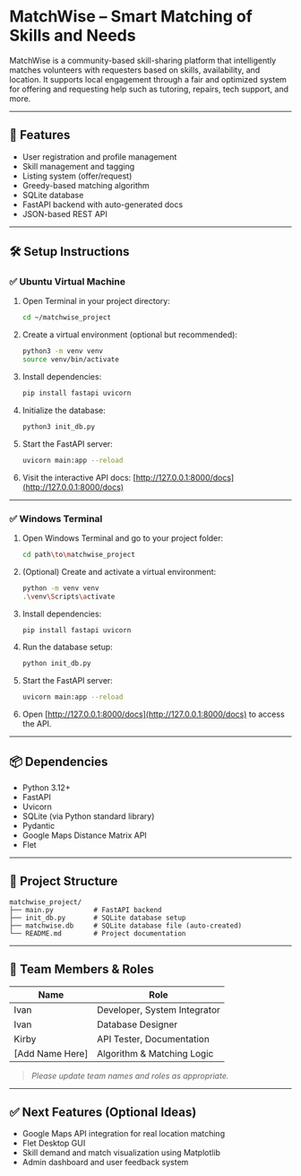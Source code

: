 # MatchWise – Smart Matching of Skills and Needs

MatchWise is a community-based skill-sharing platform that intelligently matches volunteers with requesters based on skills, availability, and location. It supports local engagement through a fair and optimized system for offering and requesting help such as tutoring, repairs, tech support, and more.

---

## 🚀 Features

- User registration and profile management
- Skill management and tagging
- Listing system (offer/request)
- Greedy-based matching algorithm
- SQLite database
- FastAPI backend with auto-generated docs
- JSON-based REST API

---

## 🛠️ Setup Instructions

### ✅ Ubuntu Virtual Machine

1. Open Terminal in your project directory:
   ```bash
   cd ~/matchwise_project
   ```

2. Create a virtual environment (optional but recommended):
   ```bash
   python3 -m venv venv
   source venv/bin/activate
   ```

3. Install dependencies:
   ```bash
   pip install fastapi uvicorn
   ```

4. Initialize the database:
   ```bash
   python3 init_db.py
   ```

5. Start the FastAPI server:
   ```bash
   uvicorn main:app --reload
   ```

6. Visit the interactive API docs:
   [http://127.0.0.1:8000/docs](http://127.0.0.1:8000/docs)

---

### ✅ Windows Terminal

1. Open Windows Terminal and go to your project folder:
   ```bash
   cd path\to\matchwise_project
   ```

2. (Optional) Create and activate a virtual environment:
   ```bash
   python -m venv venv
   .\venv\Scripts\activate
   ```

3. Install dependencies:
   ```bash
   pip install fastapi uvicorn
   ```

4. Run the database setup:
   ```bash
   python init_db.py
   ```

5. Start the FastAPI server:
   ```bash
   uvicorn main:app --reload
   ```

6. Open [http://127.0.0.1:8000/docs](http://127.0.0.1:8000/docs) to access the API.

---

## 📦 Dependencies

- Python 3.12+
- FastAPI
- Uvicorn
- SQLite (via Python standard library)
- Pydantic
- Google Maps Distance Matrix API
- Flet

---

## 📂 Project Structure

```
matchwise_project/
├── main.py          # FastAPI backend
├── init_db.py       # SQLite database setup
├── matchwise.db     # SQLite database file (auto-created)
└── README.md        # Project documentation
```

---

## 👥 Team Members & Roles

| Name                | Role                         |
|---------------------|------------------------------|
| Ivan                | Developer, System Integrator |
| Ivan                | Database Designer            |
| Kirby               | API Tester, Documentation    |
| [Add Name Here]     | Algorithm & Matching Logic   |

> *Please update team names and roles as appropriate.*

---

## ✅ Next Features (Optional Ideas)

- Google Maps API integration for real location matching
- Flet Desktop GUI
- Skill demand and match visualization using Matplotlib
- Admin dashboard and user feedback system